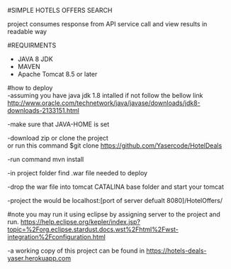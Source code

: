 #SIMPLE HOTELS OFFERS SEARCH
 
project consumes response from API service call and view results 
in readable way

#REQUIRMENTS
- JAVA 8 JDK
- MAVEN
- Apache Tomcat 8.5 or later 

#how to deploy  
-assuming you have java jdk 1.8 intalled if not follow the bellow link
http://www.oracle.com/technetwork/java/javase/downloads/jdk8-downloads-2133151.html

-make sure that JAVA-HOME is set 

-download zip or clone the project  
or run this command 
$git clone https://github.com/Yasercode/HotelDeals

-run command
mvn install

-in project folder find .war file needed to deploy

-drop the war file into tomcat CATALINA base folder and start your tomcat 

-project the would be localhost:[port of server defualt 8080]/HotelOffers/



#note 
you may run it using eclipse by assigning server to the project and run. 
https://help.eclipse.org/kepler/index.jsp?topic=%2Forg.eclipse.stardust.docs.wst%2Fhtml%2Fwst-integration%2Fconfiguration.html

-a working copy of this project can be found in 
https://hotels-deals-yaser.herokuapp.com


 
